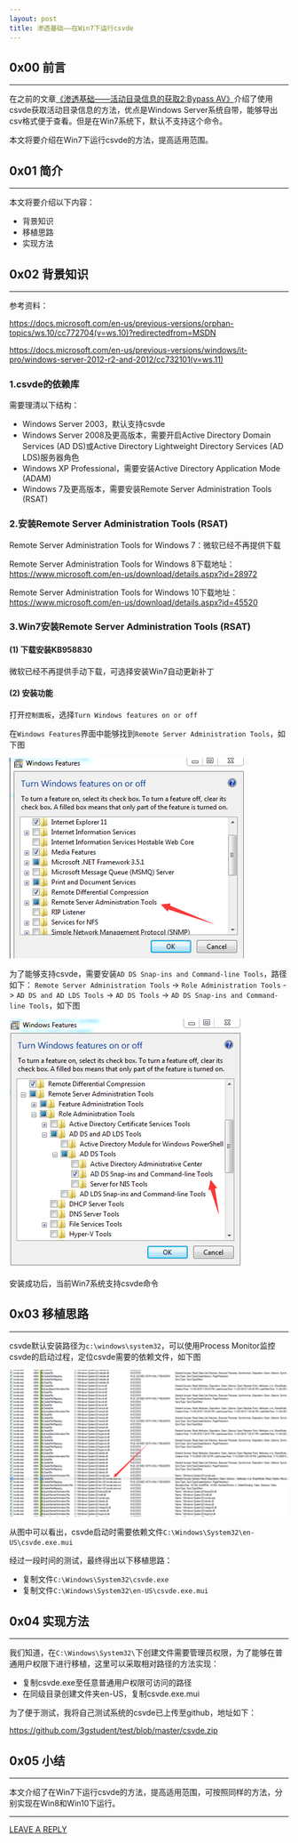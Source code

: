 ```yaml
---
layout: post
title: 渗透基础——在Win7下运行csvde
---
```



## 0x00 前言
---

在之前的文章[《渗透基础——活动目录信息的获取2:Bypass AV》](https://3gstudent.github.io/%E6%B8%97%E9%80%8F%E5%9F%BA%E7%A1%80-%E6%B4%BB%E5%8A%A8%E7%9B%AE%E5%BD%95%E4%BF%A1%E6%81%AF%E7%9A%84%E8%8E%B7%E5%8F%962_Bypass-AV)介绍了使用csvde获取活动目录信息的方法，优点是Windows Server系统自带，能够导出csv格式便于查看。但是在Win7系统下，默认不支持这个命令。

本文将要介绍在Win7下运行csvde的方法，提高适用范围。

## 0x01 简介
---

本文将要介绍以下内容：

- 背景知识
- 移植思路
- 实现方法

## 0x02 背景知识
---

参考资料：

https://docs.microsoft.com/en-us/previous-versions/orphan-topics/ws.10/cc772704(v=ws.10)?redirectedfrom=MSDN

https://docs.microsoft.com/en-us/previous-versions/windows/it-pro/windows-server-2012-r2-and-2012/cc732101(v=ws.11)

### 1.csvde的依赖库

需要理清以下结构：

- Windows Server 2003，默认支持csvde
- Windows Server 2008及更高版本，需要开启Active Directory Domain Services (AD DS)或Active Directory Lightweight Directory Services (AD LDS)服务器角色
- Windows XP Professional，需要安装Active Directory Application Mode (ADAM)
- Windows 7及更高版本，需要安装Remote Server Administration Tools (RSAT)

### 2.安装Remote Server Administration Tools (RSAT)

Remote Server Administration Tools for Windows 7：微软已经不再提供下载

Remote Server Administration Tools for Windows 8下载地址：https://www.microsoft.com/en-us/download/details.aspx?id=28972

Remote Server Administration Tools for Windows 10下载地址：https://www.microsoft.com/en-us/download/details.aspx?id=45520

### 3.Win7安装Remote Server Administration Tools (RSAT)

#### (1) 下载安装KB958830

微软已经不再提供手动下载，可选择安装Win7自动更新补丁

#### (2) 安装功能

打开`控制面板`，选择`Turn Windows features on or off`

在`Windows Features`界面中能够找到`Remote Server Administration Tools`，如下图

![Alt text](https://raw.githubusercontent.com/3gstudent/BlogPic/master/2022-3-8/2-1.png)

为了能够支持csvde，需要安装`AD DS Snap-ins and Command-line Tools`，路径如下：
`Remote Server Administration Tools` -> `Role Administration Tools` -> `AD DS and AD LDS Tools` -> `AD DS Tools` -> `AD DS Snap-ins and Command-line Tools`，如下图

![Alt text](https://raw.githubusercontent.com/3gstudent/BlogPic/master/2022-3-8/2-2.png)

安装成功后，当前Win7系统支持csvde命令

## 0x03 移植思路
---

csvde默认安装路径为`c:\windows\system32`，可以使用Process Monitor监控csvde的启动过程，定位csvde需要的依赖文件，如下图

![Alt text](https://raw.githubusercontent.com/3gstudent/BlogPic/master/2022-3-8/3-1.png)

从图中可以看出，csvde启动时需要依赖文件`C:\Windows\System32\en-US\csvde.exe.mui`

经过一段时间的测试，最终得出以下移植思路：

- 复制文件`C:\Windows\System32\csvde.exe`
- 复制文件`C:\Windows\System32\en-US\csvde.exe.mui`

## 0x04 实现方法
---

我们知道，在`C:\Windows\System32\`下创建文件需要管理员权限，为了能够在普通用户权限下进行移植，这里可以采取相对路径的方法实现：

- 复制csvde.exe至任意普通用户权限可访问的路径
- 在同级目录创建文件夹en-US，复制csvde.exe.mui

为了便于测试，我将自己测试系统的csvde已上传至github，地址如下：

https://github.com/3gstudent/test/blob/master/csvde.zip

## 0x05 小结
---

本文介绍了在Win7下运行csvde的方法，提高适用范围，可按照同样的方法，分别实现在Win8和Win10下运行。

---


[LEAVE A REPLY](https://github.com/3gstudent/feedback/issues/new)



